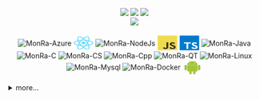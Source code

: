 <!--Hello
<h2><img src="https://emojis.slackmojis.com/emojis/images/1531849430/4246/blob-sunglasses.gif?1531849430" width="30"/> Hi There👋 , I'm MonRá! <img src="https://media.giphy.com/media/12oufCB0MyZ1Go/giphy.gif" width="50"><img src="https://i.giphy.com/9KawrQzIwdAYg.webp" width="50"></h2>
-->

<div>
  </p>
  <div align="center">
   <a href="https://www.facebook.com/ramon.chaib" target="_blank"><img src="https://img.shields.io/badge/-Facebook-%230077B5?style=for-the-badge&logo=facebook&logoColor=white" target="_blank"></a> 
  <a href="https://www.instagram.com/monrapps/" target="_blank"><img src="https://img.shields.io/badge/-Instagram-%23E4405F?style=for-the-badge&logo=instagram&logoColor=white" target="_blank"></a>
  <a href="https://www.linkedin.com/in/ramon-chaib-27007635/" target="_blank"><img src="https://img.shields.io/badge/-LinkedIn-%230077B5?style=for-the-badge&logo=linkedin&logoColor=white" target="_blank"></a>   
</div>

<div align="center">
  <img src="https://i.giphy.com/MM0Jrc8BHKx3y.webp">
</div>
  
 <div style="display: inline_block" align="center"><br>
  <img align="center" alt="MonRa-Azure" height="30" width="40" src="https://cdn.jsdelivr.net/gh/devicons/devicon/icons/azure/azure-original.svg">
  <img align="center" alt="MonRa-React" height="30" width="40" src="https://raw.githubusercontent.com/devicons/devicon/master/icons/react/react-original.svg">
  <img align="center" alt="MonRa-NodeJs" height="30" width="40" src="https://cdn.jsdelivr.net/gh/devicons/devicon/icons/nodejs/nodejs-original.svg">
  <img align="center" alt="MonRa-Js" height="30" width="40" src="https://raw.githubusercontent.com/devicons/devicon/master/icons/javascript/javascript-original.svg">     <img align="center" alt="MonRa-Ts" height="30" width="40" src="https://raw.githubusercontent.com/devicons/devicon/master/icons/typescript/typescript-original.svg">
  <img align="center" alt="MonRa-Java" height="30" width="40" src="https://cdn.jsdelivr.net/gh/devicons/devicon/icons/java/java-original.svg">
  <img align="center" alt="MonRa-C" height="30" width="40" src="https://cdn.jsdelivr.net/gh/devicons/devicon/icons/c/c-original.svg">
  <img align="center" alt="MonRa-CS" height="30" width="40" src="https://cdn.jsdelivr.net/gh/devicons/devicon/icons/csharp/csharp-original.svg">
  <img align="center" alt="MonRa-Cpp" height="30" width="40" src="https://cdn.jsdelivr.net/gh/devicons/devicon/icons/cplusplus/cplusplus-original.svg">
  <img align="center" alt="MonRa-QT" height="30" width="40" src="https://cdn.jsdelivr.net/gh/devicons/devicon/icons/qt/qt-original.svg">
  <img align="center" alt="MonRa-Linux" height="30" width="40" src="https://cdn.jsdelivr.net/gh/devicons/devicon/icons/linux/linux-original.svg">
  <img align="center" alt="MonRa-Mysql" height="30" width="40" src="https://cdn.jsdelivr.net/gh/devicons/devicon/icons/mysql/mysql-original.svg">
  <img align="center" alt="MonRa-Docker" height="30" width="40" src="https://cdn.jsdelivr.net/gh/devicons/devicon/icons/docker/docker-original.svg">  
  <img align="center" alt="MonRa-Android" height="30" width="40" src="https://github.com/devicons/devicon/blob/master/icons/android/android-original.svg">
  
</div>
</a>

</br>
<!--
[![github activity graph](https://activity-graph.herokuapp.com/graph?username=monrapps&theme=chartreuse-dark)](https://github.com/monrapps/)
-->
<div>
<details>
      <summary>more...</summary>
      
<!--
### <img src="https://media.giphy.com/media/VgCDAzcKvsR6OM0uWg/giphy.gif" width="50"> A little more about me...  

```javascript
const monra = {
    pronouns: "He" | "Him",
    code: ["any"],
    askMeAbout: ["any"],
    technologies: {
        backEnd: {
            js: ["any"],
        },
        mobileApp: {
            native: ["Android Development"]
        },
        devOps: ["AWS", "Docker🐳", "Route53", "Nginx"],
        databases: ["mongo", "MySql", "sqlite"],
        misc: ["Firebase", "Socket.IO", "selenium", "open-cv", "php", "SuiteApp"]
    },
    architecture: ["Serverless Architecture", "Progressive web applications", "Single page applications"],
    currentFocus: "Building Robots to ease opertations",
    funFact: "There are two ways to write error-free programs; only the third one works"
};
```
-->

---
<!--START_SECTION:waka-->
![Code Time](http://img.shields.io/badge/Code%20Time-1%2C262%20hrs%2016%20mins-blue)

![Profile Views](http://img.shields.io/badge/Profile%20Views-0-blue)

![Lines of code](https://img.shields.io/badge/From%20Hello%20World%20I%27ve%20Written-4.8%20million%20lines%20of%20code-blue)

**🐱 My GitHub Data** 

> 📦 69.9 kB Used in GitHub's Storage 
 > 
> 🏆 3,303 Contributions in the Year 2025
 > 
> 🚫 Not Opted to Hire
 > 
> 📜 25 Public Repositories 
 > 
> 🔑 22 Private Repositories 
 > 
**I'm an Early 🐤** 

```text
🌞 Morning                9635 commits        ████████░░░░░░░░░░░░░░░░░   32.71 % 
🌆 Daytime                12539 commits       ███████████░░░░░░░░░░░░░░   42.57 % 
🌃 Evening                4179 commits        ████░░░░░░░░░░░░░░░░░░░░░   14.19 % 
🌙 Night                  3105 commits        ███░░░░░░░░░░░░░░░░░░░░░░   10.54 % 
```
📅 **I'm Most Productive on Thursday** 

```text
Monday                   5385 commits        █████░░░░░░░░░░░░░░░░░░░░   18.28 % 
Tuesday                  5515 commits        █████░░░░░░░░░░░░░░░░░░░░   18.72 % 
Wednesday                5599 commits        █████░░░░░░░░░░░░░░░░░░░░   19.01 % 
Thursday                 6330 commits        █████░░░░░░░░░░░░░░░░░░░░   21.49 % 
Friday                   4141 commits        ████░░░░░░░░░░░░░░░░░░░░░   14.06 % 
Saturday                 1418 commits        █░░░░░░░░░░░░░░░░░░░░░░░░   04.81 % 
Sunday                   1070 commits        █░░░░░░░░░░░░░░░░░░░░░░░░   03.63 % 
```


📊 **This Week I Spent My Time On** 

```text
🕑︎ Time Zone: America/Sao_Paulo

💬 Programming Languages: 
Markdown                 2 hrs 43 mins       █████░░░░░░░░░░░░░░░░░░░░   18.11 % 
Other                    2 hrs 24 mins       ████░░░░░░░░░░░░░░░░░░░░░   15.98 % 
JavaScript               2 hrs 19 mins       ████░░░░░░░░░░░░░░░░░░░░░   15.48 % 
C                        1 hr 19 mins        ██░░░░░░░░░░░░░░░░░░░░░░░   08.82 % 
Python                   1 hr 10 mins        ██░░░░░░░░░░░░░░░░░░░░░░░   07.78 % 

🔥 Editors: 
VS Code                  15 hrs 3 mins       █████████████████████████   100.00 % 

🐱‍💻 Projects: 
nlm-gww-watcher          6 hrs 26 mins       ███████████░░░░░░░░░░░░░░   42.77 % 
kernel                   1 hr 50 mins        ███░░░░░░░░░░░░░░░░░░░░░░   12.19 % 
Markdown                 1 hr 44 mins        ███░░░░░░░░░░░░░░░░░░░░░░   11.57 % 
wlm-backend              1 hr 40 mins        ███░░░░░░░░░░░░░░░░░░░░░░   11.12 % 
arm-sentinai             1 hr 30 mins        ███░░░░░░░░░░░░░░░░░░░░░░   10.06 % 

💻 Operating System: 
WSL                      13 hrs 19 mins      ██████████████████████░░░   88.43 % 
Windows                  1 hr 44 mins        ███░░░░░░░░░░░░░░░░░░░░░░   11.57 % 
```

**I Mostly Code in C++** 

```text
C                        17 repos            █████░░░░░░░░░░░░░░░░░░░░   18.68 % 
Python                   10 repos            ███░░░░░░░░░░░░░░░░░░░░░░   10.99 % 
JavaScript               10 repos            ███░░░░░░░░░░░░░░░░░░░░░░   10.99 % 
Shell                    6 repos             ██░░░░░░░░░░░░░░░░░░░░░░░   06.59 % 
HTML                     6 repos             ██░░░░░░░░░░░░░░░░░░░░░░░   06.59 % 
```



**Timeline**

![Lines of Code chart](https://raw.githubusercontent.com/monrapps/monrapps/master/assets/bar_graph.png)


 Last Updated on 01/08/2025 12:53:17 UTC
<!--END_SECTION:waka-->
